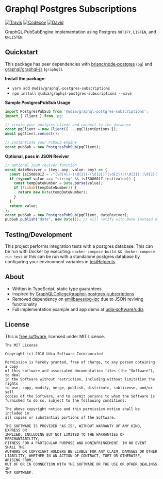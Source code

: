 # Graphql Postgres Subscriptions

[![Travis](https://shields.alexander-wong.com/travis/udia-software/graphql-postgres-subscriptions.svg?style=flat-square)](https://travis-ci.org/udia-software/graphql-postgres-subscriptions)
[![Codecov](https://shields.alexander-wong.com/codecov/c/github/udia-software/graphql-postgres-subscriptions.svg?style=flat-square)](https://codecov.io/gh/udia-software/graphql-postgres-subscriptions)
[![David](https://shields.alexander-wong.com/david/udia-software/graphql-postgres-subscriptions.svg?style=flat-square)](https://david-dm.org/udia-software/graphql-postgres-subscriptions)

GraphQL PubSubEngine implementation using Postgres `NOTIFY`, `LISTEN`, and `UNLISTEN`.

## Quickstart

This package has peer dependencies with [brianc/node-postgres](https://github.com/brianc/node-postgres) (`pg`) and [graphql/graphql-js](https://github.com/graphql/graphql-js) (`graphql`).

**Install the package:**
  - `yarn add @udia/graphql-postgres-subscriptions`
  - `npm install @udia/graphql-postgres-subscriptions --save`

**Sample PostgresPubSub Usage**

```js
import PostgresPubSub from '@udia/graphql-postgres-subscriptions';
import { Client } from 'pg'

// create your postgres client and connect to the database
const pgClient = new Client({ ...pgClientOptions });
await pgClient.connect();

// Instantiate your PubSub engine
const pubSub = new PostgresPubSub(pgClient);
```

**Optional, pass in JSON Reviver**

```js
// Optional JSON reviver function
const dateReviver = (key: any, value: any) => {
  const isISO8601Z = /^(\d{4})-(\d{2})-(\d{2})T(\d{2}):(\d{2}):(\d{2}(?:\.\d*)?)Z$/;
  if (typeof value === "string" && isISO8601Z.test(value)) {
    const tempDateNumber = Date.parse(value);
    if (!isNaN(tempDateNumber)) {
      return new Date(tempDateNumber);
    }
  }
  return value;
};
const pubSub = new PostgresPubSub(pgClient, dateReviver);
pubSub.publish("date", new Date()); // will notify with Date instead of string
```

## Testing/Development

This project performs integration tests with a postgres database. This can be run with Docker by executing: `docker-compose build && docker-compose run test` or this can be run with a standalone postgres database by configuring your environment variables in [testHelper.ts](__tests__/testHelper.ts).

## About

- Written in TypeScript, static type guarantees
- Inspired by [GraphQLCollege/graphql-postgres-subscriptions](https://github.com/GraphQLCollege/graphql-postgres-subscriptions) 
- Removed dependency on [emilbayes/pg-ipc](https://github.com/emilbayes/pg-ipc) due to JSON reviving functionality
- Full implementation example and app demo at [udia-software/udia](https://github.com/udia-software/udia)

## License

This is [free software](https://www.gnu.org/philosophy/free-sw.en.html), licensed under MIT License.

```text
The MIT License

Copyright (c) 2018 Udia Software Incorporated

Permission is hereby granted, free of charge, to any person obtaining a copy
of this software and associated documentation files (the "Software"), to deal
in the Software without restriction, including without limitation the rights
to use, copy, modify, merge, publish, distribute, sublicense, and/or sell
copies of the Software, and to permit persons to whom the Software is
furnished to do so, subject to the following conditions:

The above copyright notice and this permission notice shall be included in
all copies or substantial portions of the Software.

THE SOFTWARE IS PROVIDED "AS IS", WITHOUT WARRANTY OF ANY KIND, EXPRESS OR
IMPLIED, INCLUDING BUT NOT LIMITED TO THE WARRANTIES OF MERCHANTABILITY,
FITNESS FOR A PARTICULAR PURPOSE AND NONINFRINGEMENT. IN NO EVENT SHALL THE
AUTHORS OR COPYRIGHT HOLDERS BE LIABLE FOR ANY CLAIM, DAMAGES OR OTHER
LIABILITY, WHETHER IN AN ACTION OF CONTRACT, TORT OR OTHERWISE, ARISING FROM,
OUT OF OR IN CONNECTION WITH THE SOFTWARE OR THE USE OR OTHER DEALINGS IN
THE SOFTWARE.
```
